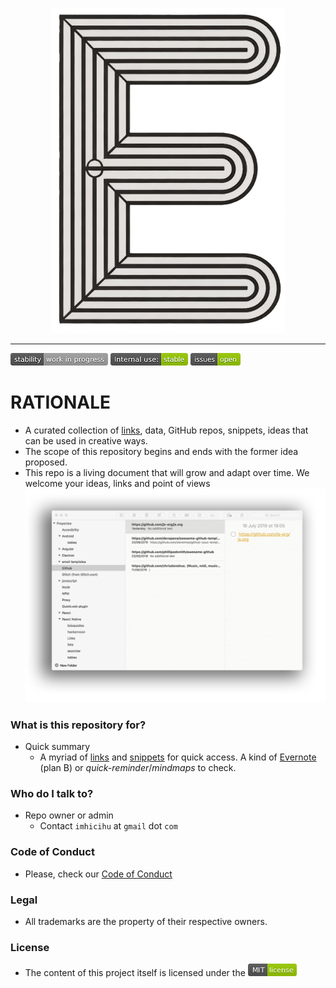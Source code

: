 <p align="center">
  <img src="images/L81L5dYfQvGm980ioV8n-Q.png?raw=true" alt="Logotipo de Experimental-inner-projects"/>
</p>

---
![stability-workinprogress](images/477405737-stability_work_in_progress.png)
![internaluse-green](images/3847436881-internal_use_stable.png)
![issues-open](images/2944199103-issues_open.png)

# RATIONALE #

* A curated collection of [links](links_collected.md), data, GitHub repos, snippets, ideas that can be used in creative ways. 
* The scope of this repository begins and ends with the former idea proposed.
* This repo is a living document that will grow and adapt over time. We welcome your ideas, links and point of views
![note-taking.png](images/2725558601-note-taking.png)

### What is this repository for?

* Quick summary
    - A myriad of [links](links_collected.md) and [snippets](https://gist.github.com/imhicihu) for quick access. A kind of [Evernote](https://evernote.com/) (plan B) or _quick-reminder_/_mindmaps_ to check.

### Who do I talk to?

* Repo owner or admin
    - Contact `imhicihu` at `gmail` dot `com`

### Code of Conduct

* Please, check our [Code of Conduct](code_of_conduct.md)

### Legal

* All trademarks are the property of their respective owners.

### License

* The content of this project itself is licensed under the ![MIT Licence](images/2049852260-MIT-license-green.png)
